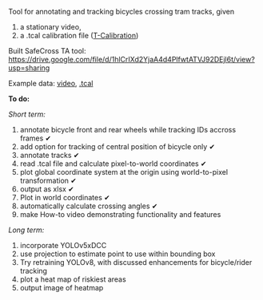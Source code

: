Tool for annotating and tracking bicycles crossing tram tracks, given 

1) a stationary video,
2) a .tcal calibration file ([T-Calibration](https://bitbucket.org/TrafficAndRoads/tanalyst/downloads/))



Built SafeCross TA tool: <https://drive.google.com/file/d/1hlCrIXd2YjaA4d4PlfwtATVJ92DEjl6t/view?usp=sharing>

Example data: [video](https://drive.google.com/file/d/1Yp2f51HBcForeNRBcXFL9Lmdvtc7cQqn/view?usp=sharing), [.tcal](ADD)



**To do:**

_Short term:_
1. annotate bicycle front and rear wheels while tracking IDs accross frames ✔
2. add option for tracking of central position of bicycle only ✔
3. annotate tracks ✔
4. read .tcal file and calculate pixel-to-world coordinates ✔
5. plot global coordinate system at the origin using world-to-pixel transformation ✔
6. output as xlsx ✔
7. Plot in world coordinates ✔
9. automatically calculate crossing angles ✔
10. make How-to video demonstrating functionality and features


_Long term:_
1. incorporate YOLOv5xDCC
2. use projection to estimate point to use within bounding box
3. Try retraining YOLOv8, with discussed enhancements for bicycle/rider tracking
4. plot a heat map of riskiest areas
5. output image of heatmap
